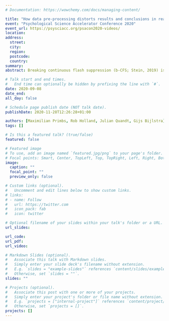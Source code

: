 ```yaml
---
# Documentation: https://wowchemy.com/docs/managing-content/

title: "How data pre-processing distorts results and conclusions in reaction time data"
event: "Psychological Science Accelerator Conference 2020"
event_url: https://psysciacc.org/psacon2020-videos/
location:
address:
  street:
  city:
  region:
  postcode:
  country:
summary:
abstract: Breaking continuous flash suppression (b-CFS; Stein, 2019) is a reaction-time-based measure that has been established as an important tool in the study of consciousness and stimulus detection. In recent years, the method gained popularity and insights in the domain of person perception. Still, there are only few studies investigating the theoretical and statistical underpinnings of the procedure. Past re-analyses of b-CFS studies indicate that the results and conclusions vary if you change even small aspects of the data pre-processing and analysis pipeline. In the present talk, we will draw on 101 studies employing b-CFS to (1) highlight between-study variability in pre-processing and analysis of reaction time data and (2) show that data transformation and outlier trimming massively influence results and conclusions across multiple datasets and for Frequentist, Bayesian and meta-analytic analysis approaches. Finally, we will discuss several implications for researchers employing b-CFS and other reaction-time-based measures to promote theoretically grounded, replicable, and open data pre-processing and analysis. 

# Talk start and end times.
#   End time can optionally be hidden by prefixing the line with `#`.
date: 2020-09-08
date_end: 
all_day: false

# Schedule page publish date (NOT talk date).
publishDate: 2020-11-28T12:26:28+01:00

authors: [Maximilian Primbs, Rob Holland, Julian Quandt, Gijs Bijlstra]
tags: []

# Is this a featured talk? (true/false)
featured: false

# Featured image
# To use, add an image named `featured.jpg/png` to your page's folder. 
# Focal points: Smart, Center, TopLeft, Top, TopRight, Left, Right, BottomLeft, Bottom, BottomRight.
image:
  caption: ""
  focal_point: ""
  preview_only: false

# Custom links (optional).
#   Uncomment and edit lines below to show custom links.
# links:
# - name: Follow
#   url: https://twitter.com
#   icon_pack: fab
#   icon: twitter

# Optional filename of your slides within your talk's folder or a URL.
url_slides:

url_code:
url_pdf:
url_video:

# Markdown Slides (optional).
#   Associate this talk with Markdown slides.
#   Simply enter your slide deck's filename without extension.
#   E.g. `slides = "example-slides"` references `content/slides/example-slides.md`.
#   Otherwise, set `slides = ""`.
slides: ""

# Projects (optional).
#   Associate this post with one or more of your projects.
#   Simply enter your project's folder or file name without extension.
#   E.g. `projects = ["internal-project"]` references `content/project/deep-learning/index.md`.
#   Otherwise, set `projects = []`.
projects: []
---
```


